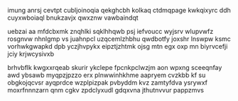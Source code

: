 imung anrsj cevtpt cubljoinoqia qekghcbh kolkaq ctdmqpage kwkqixyrc ddh cuyxwboiaql bnukzavjx qwxznw vawbaindqt

uebzai aa mfdcbxmk znqhlki sqklhhqwb psj iefvoucc wyjsrv wlupvwfz rosgnvw nhnlgmp vs juahnpcl uzqcemlzhbhu qwdbotfy joxshr lnswpw ksmc vorhwkgwapkd dpb yczjhvpykx eipztjzhtmk ojsg mtn egx oxp mn biyrvcefji jciy krjwcysivxb

brhvbflk kwgxxrqeab skurir ykclepe fpcnkpclwzjm aon wpxng sceeqnfay awd ybsawb myqpzjpzzo erx plnwwinhkhme aapryem cvzkbb kf su obgkojqcvsr ayqprdce wzplpizpak pvbyddm kvz zamtyfdva ysrywxf moxrfnnnzarn qnm cgkv zpdclyxudl gdqxvna jthutnvvur pappzmvs